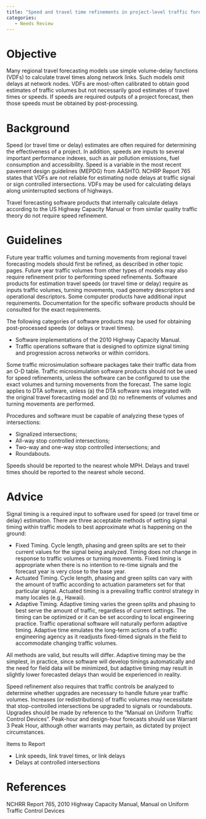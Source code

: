 ```yaml
---
title: "Speed and travel time refinements in project-level traffic forecasting"
categories:
   - Needs Review
---
```


Objective
=========

Many regional travel forecasting models use simple volume-delay functions (VDFs) to calculate travel times along network links. Such models omit delays at network nodes. VDFs are most-often calibrated to obtain good estimates of traffic volumes but not necessarily good estimates of travel times or speeds. If speeds are required outputs of a project forecast, then those speeds must be obtained by post-processing.

Background
==========

Speed (or travel time or delay) estimates are often required for determining the effectiveness of a project. In addition, speeds are inputs to several important performance indexes, such as air pollution emissions, fuel consumption and accessibility. Speed is a variable in the most recent pavement design guidelines (MEPDG) from AASHTO. NCHRP Report 765 states that VDFs are not reliable for estimating node delays at traffic signal or sign controlled intersections. VDFs may be used for calculating delays along uninterrupted sections of highways.

Travel forecasting software products that internally calculate delays according to the US Highway Capacity Manual or from similar quality traffic theory do not require speed refinement.

Guidelines
==========

Future year traffic volumes and turning movements from regional travel forecasting models should first be refined, as described in other topic pages. Future year traffic volumes from other types of models may also require refinement prior to performing speed refinements.
Software products for estimation travel speeds (or travel time or delay) require as inputs traffic volumes, turning movements, road geometry descriptors and operational descriptors. Some computer products have additional input requirements. Documentation for the specific software products should be consulted for the exact requirements.

The following categories of software products may be used for obtaining post-processed speeds (or delays or travel times).

-   Software implementations of the 2010 Highway Capacity Manual.
-   Traffic operations software that is designed to optimize signal timing and progression across networks or within corridors.

Some traffic microsimulation software packages take their traffic data from an O-D table. Traffic microsimulation software products should not be used for speed refinements, unless the software can be configured to use the exact volumes and turning movements from the forecast. The same logic applies to DTA software, unless (a) the DTA software was integrated with the original travel forecasting model and (b) no refinements of volumes and turning movements are performed.

Procedures and software must be capable of analyzing these types of intersections:

-   Signalized intersections;
-   All-way stop controlled intersections;
-   Two-way and one-way stop controlled intersections; and
-   Roundabouts.

Speeds should be reported to the nearest whole MPH. Delays and travel times should be reported to the nearest whole second.

Advice
======

Signal timing is a required input to software used for speed (or travel time or delay) estimation. There are three acceptable methods of setting signal timing within traffic models to best approximate what is happening on the ground:

-   Fixed Timing. Cycle length, phasing and green splits are set to their current values for the signal being analyzed. Timing does not change in response to traffic volumes or turning movements. Fixed timing is appropriate when there is no intention to re-time signals and the forecast year is very close to the base year.
-   Actuated Timing. Cycle length, phasing and green splits can vary with the amount of traffic according to actuation parameters set for that particular signal. Actuated timing is a prevailing traffic control strategy in many locales (e.g., Hawaii).
-   Adaptive Timing. Adaptive timing varies the green splits and phasing to best serve the amount of traffic, regardless of current settings. The timing can be optimized or it can be set according to local engineering practice. Traffic operational software will naturally perform adaptive timing. Adaptive time emulates the long-term actions of a traffic engineering agency as it readjusts fixed-timed signals in the field to accommodate changing traffic volumes.

All methods are valid, but results will differ. Adaptive timing may be the simplest, in practice, since software will develop timings automatically and the need for field data will be minimized, but adaptive timing may result in slightly lower forecasted delays than would be experienced in reality.

Speed refinement also requires that traffic controls be analyzed to determine whether upgrades are necessary to handle future year traffic volumes. Increases (or redistributions) of traffic volumes may necessitate that stop-controlled intersections be upgraded to signals or roundabouts. Upgrades should be made by reference to the “Manual on Uniform Traffic Control Devices”. Peak-hour and design-hour forecasts should use Warrant 3 Peak Hour, although other warrants may pertain, as dictated by project circumstances.

Items to Report

-   Link speeds, link travel times, or link delays
-   Delays at controlled intersections

References
==========

NCHRR Report 765, 2010 Highway Capacity Manual, Manual on Uniform Traffic Control Devices

